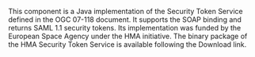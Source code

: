 This component is a Java implementation of the Security Token Service defined in the OGC 07-118 document. It supports the SOAP binding and returns SAML 1.1 security tokens.  Its implementation was funded by the European Space Agency under the HMA initiative.
The binary package of the HMA Security Token Service is available following the Download link.
